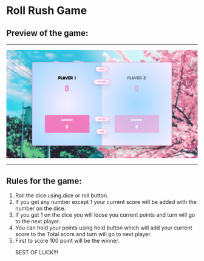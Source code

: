 # Roll Rush Game
<h2>Preview of the game:</h2>
<hr />
<img src="./assets/roll-rush-preview.jpeg" />
<hr />
<h2>Rules for the game:</h2>
<ol>
  <li>Roll the dice using dice or roll button.</li>
  <li>If you get any number except 1 your current score will be added with the number on the dice.</li>
  <li>If you get 1 on the dice you will loose you current points and turn will go to the next player.</li>
  <li>You can hold your points using hold button which will add your current score to the Total score and turn will go to next player.</li>
  <li>First to score 100 point will be the winner.</li>
  <p>BEST OF LUCK!!!</p>
<ol>

